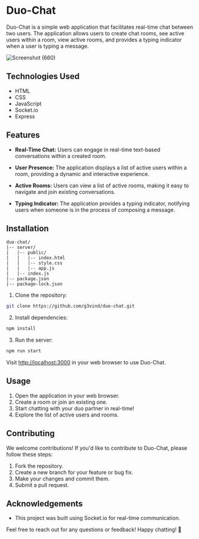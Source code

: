 # Duo-Chat

Duo-Chat is a simple web application that facilitates real-time chat between two users. The application allows users to create chat rooms, see active users within a room, view active rooms, and provides a typing indicator when a user is typing a message.

![Screenshot (660)](https://github.com/g3vind/duo-chat/assets/70854788/d8fd2c65-121f-412c-993c-c1e6325b174d)

## Technologies Used

- HTML
- CSS
- JavaScript
- Socket.io
- Express

## Features

- **Real-Time Chat:** Users can engage in real-time text-based conversations within a created room.
  
- **User Presence:** The application displays a list of active users within a room, providing a dynamic and interactive experience.

- **Active Rooms:** Users can view a list of active rooms, making it easy to navigate and join existing conversations.

- **Typing Indicator:** The application provides a typing indicator, notifying users when someone is in the process of composing a message.


## Installation
```
duo-chat/
|-- server/
|   |-- public/
|   |   |-- index.html
|   |   |-- style.css
|   |   |-- app.js
|   |-- index.js
|-- package.json
|-- package-lock.json
```

1. Clone the repository:

```bash
git clone https://github.com/g3vind/duo-chat.git
```

2. Install dependencies:

```bash
npm install
```

3. Run the server:

```bash
npm run start
```

Visit [http://localhost:3000](http://localhost:3000) in your web browser to use Duo-Chat.

## Usage

1. Open the application in your web browser.
2. Create a room or join an existing one.
3. Start chatting with your duo partner in real-time!
4. Explore the list of active users and rooms.

## Contributing

We welcome contributions! If you'd like to contribute to Duo-Chat, please follow these steps:

1. Fork the repository.
2. Create a new branch for your feature or bug fix.
3. Make your changes and commit them.
4. Submit a pull request.


## Acknowledgements

- This project was built using Socket.io for real-time communication.

Feel free to reach out for any questions or feedback! Happy chatting! 🚀
